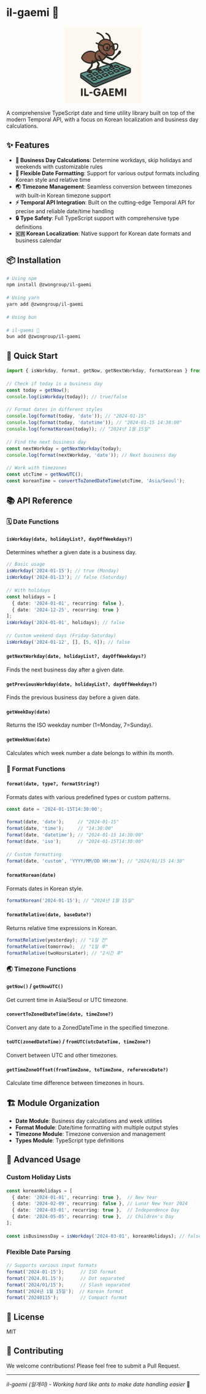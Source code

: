 

# il-gaemi 🐜

<div align="center">
<img src="ilgaemi.png" alt="il-gaemi Logo" width=200>
</div>

A comprehensive TypeScript date and time utility library built on top of the modern Temporal API, with a focus on Korean localization and business day calculations.

## ✨ Features

- **🏢 Business Day Calculations**: Determine workdays, skip holidays and weekends with customizable rules
- **🎨 Flexible Date Formatting**: Support for various output formats including Korean style and relative time
- **🌏 Timezone Management**: Seamless conversion between timezones with built-in Korean timezone support
- **⚡ Temporal API Integration**: Built on the cutting-edge Temporal API for precise and reliable date/time handling
- **🔒 Type Safety**: Full TypeScript support with comprehensive type definitions
- **🇰🇷 Korean Localization**: Native support for Korean date formats and business calendar

## 📦 Installation

```bash
# Using npm
npm install @zwongroup/il-gaemi

# Using yarn
yarn add @zwongroup/il-gaemi

# Using bun

# il-gaemi 🐜
bun add @zwongroup/il-gaemi
```

## 🚀 Quick Start

```typescript
import { isWorkday, format, getNow, getNextWorkday, formatKorean } from '@zwongroup/il-gaemi';

// Check if today is a business day
const today = getNow();
console.log(isWorkday(today)); // true/false

// Format dates in different styles
console.log(format(today, 'date')); // "2024-01-15"
console.log(format(today, 'datetime')); // "2024-01-15 14:30:00"
console.log(formatKorean(today)); // "2024년 1월 15일"

// Find the next business day
const nextWorkday = getNextWorkday(today);
console.log(format(nextWorkday, 'date')); // Next business day

// Work with timezones
const utcTime = getNowUTC();
const koreanTime = convertToZonedDateTime(utcTime, 'Asia/Seoul');
```

## 📚 API Reference

### 🗓️ Date Functions

#### `isWorkday(date, holidayList?, dayOffWeekdays?)`
Determines whether a given date is a business day.

```typescript
// Basic usage
isWorkday('2024-01-15'); // true (Monday)
isWorkday('2024-01-13'); // false (Saturday)

// With holidays
const holidays = [
  { date: '2024-01-01', recurring: false },
  { date: '2024-12-25', recurring: true }
];
isWorkday('2024-01-01', holidays); // false

// Custom weekend days (Friday-Saturday)
isWorkday('2024-01-12', [], [5, 6]); // false
```

#### `getNextWorkday(date, holidayList?, dayOffWeekdays?)`
Finds the next business day after a given date.

#### `getPreviousWorkday(date, holidayList?, dayOffWeekdays?)`
Finds the previous business day before a given date.

#### `getWeekDay(date)`
Returns the ISO weekday number (1=Monday, 7=Sunday).

#### `getWeekNum(date)`
Calculates which week number a date belongs to within its month.

### 🎨 Format Functions

#### `format(date, type?, formatString?)`
Formats dates with various predefined types or custom patterns.

```typescript
const date = '2024-01-15T14:30:00';

format(date, 'date');     // "2024-01-15"
format(date, 'time');     // "14:30:00"
format(date, 'datetime'); // "2024-01-15 14:30:00"
format(date, 'iso');      // "2024-01-15T14:30:00"

// Custom formatting
format(date, 'custom', 'YYYY/MM/DD HH:mm'); // "2024/01/15 14:30"
```

#### `formatKorean(date)`
Formats dates in Korean style.

```typescript
formatKorean('2024-01-15'); // "2024년 1월 15일"
```

#### `formatRelative(date, baseDate?)`
Returns relative time expressions in Korean.

```typescript
formatRelative(yesterday); // "1일 전"
formatRelative(tomorrow);  // "1일 후"
formatRelative(twoHoursLater); // "2시간 후"
```

### 🌏 Timezone Functions

#### `getNow()` / `getNowUTC()`
Get current time in Asia/Seoul or UTC timezone.

#### `convertToZonedDateTime(date, timeZone?)`
Convert any date to a ZonedDateTime in the specified timezone.

#### `toUTC(zonedDateTime)` / `fromUTC(utcDateTime, timeZone?)`
Convert between UTC and other timezones.

#### `getTimeZoneOffset(fromTimeZone, toTimeZone, referenceDate?)`
Calculate time difference between timezones in hours.

## 🏗️ Module Organization

- **Date Module**: Business day calculations and week utilities
- **Format Module**: Date/time formatting with multiple output styles  
- **Timezone Module**: Timezone conversion and management
- **Types Module**: TypeScript type definitions

## 🔧 Advanced Usage

### Custom Holiday Lists

```typescript
const koreanHolidays = [
  { date: '2024-01-01', recurring: true },  // New Year
  { date: '2024-02-09', recurring: false }, // Lunar New Year 2024
  { date: '2024-03-01', recurring: true },  // Independence Day
  { date: '2024-05-05', recurring: true },  // Children's Day
];

const isBusinessDay = isWorkday('2024-03-01', koreanHolidays); // false
```

### Flexible Date Parsing

```typescript
// Supports various input formats
format('2024-01-15');      // ISO format
format('2024.01.15');      // Dot separated
format('2024/01/15');      // Slash separated  
format('2024년 1월 15일');  // Korean format
format('20240115');        // Compact format
```

## 📄 License

MIT

## 🤝 Contributing

We welcome contributions! Please feel free to submit a Pull Request.

---

*il-gaemi (일개미) - Working hard like ants to make date handling easier* 🐜
